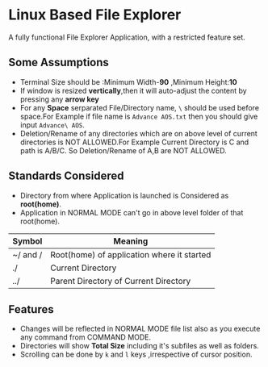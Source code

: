 
# Linux Based File Explorer


A fully functional File Explorer Application, with a restricted feature set.


## Some Assumptions

- Terminal Size should be :Minimum Width-**90** ,Minimum Height:**10**
- If window is resized **vertically**,then it will auto-adjust the content by pressing any **arrow key** 
- For any **Space** serparated File/Directory name, `\` should be used before space.For Example if file name is `Advance AOS.txt` then you should give input `Advance\ AOS`.
- Deletion/Rename of any directories which are on above level of current directories is NOT ALLOWED.For Example Current Directory is C and path is A/B/C. So Deletion/Rename of A,B are NOT ALLOWED.

## Standards Considered
- Directory from where Application is launched is Considered as **root(home)**.
- Application in NORMAL MODE can't go in above level folder of that root(home).



| Symbol             | Meaning                                                                |
| ----------------- | ------------------------------------------------------------------ |
| ~/ and / | Root(home) of application where it started |
| ./ | Current Directory |
| ../ | Parent Directory of Current Directory |


## Features 
- Changes will be reflected in NORMAL MODE file list also as you execute any command from COMMAND MODE.
- Directories will show **Total Size** including it's subfiles as well as folders.
- Scrolling can be done by `k` and `l` keys ,irrespective of cursor position. 
